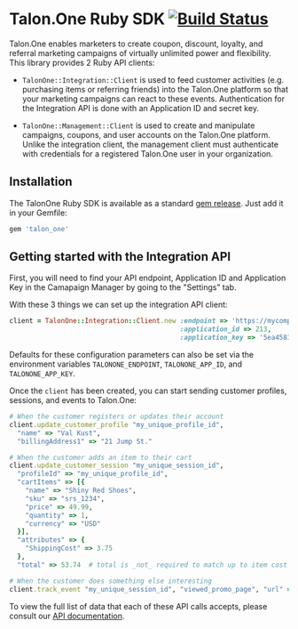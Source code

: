 # Talon.One Ruby SDK [![Build Status](https://travis-ci.org/talon-one/talon_one.rb.svg?branch=master)](https://travis-ci.org/talon-one/talon_one.rb)

Talon.One enables marketers to create coupon, discount, loyalty, and referral
marketing campaigns of virtually unlimited power and flexibility. This library
provides 2 Ruby API clients:

 - `TalonOne::Integration::Client` is used to feed customer activities (e.g.
   purchasing items or referring friends) into the Talon.One platform so that
   your marketing campaigns can react to these events. Authentication for the
   Integration API is done with an Application ID and secret key.

 - `TalonOne::Management::Client` is used to create and manipulate campaigns,
   coupons, and user accounts on the Talon.One platform. Unlike the integration
   client, the management client must authenticate with credentials for a
   registered Talon.One user in your organization.
   
## Installation

The TalonOne Ruby SDK is available as a standard [gem release][]. Just add it in your Gemfile:

```ruby
gem 'talon_one'
```

## Getting started with the Integration API

First, you will need to find your API endpoint, Application ID and Application Key in the Camapaign Manager by going to the "Settings" tab.

With these 3 things we can set up the integration API client:

```ruby
client = TalonOne::Integration::Client.new :endpoint => 'https://mycompany.talon.one',
                                           :application_id => 213,
                                           :application_key => '5ea4583bfb81d2e9'
``` 

Defaults for these configuration parameters can also be set via the environment
variables `TALONONE_ENDPOINT`, `TALONONE_APP_ID`, and `TALONONE_APP_KEY`. 

Once the `client` has been created, you can start sending customer profiles,
sessions, and events to Talon.One:

```ruby
# When the customer registers or updates their account
client.update_customer_profile "my_unique_profile_id",
  "name" => "Val Kust",
  "billingAddress1" => "21 Jump St."

# When the customer adds an item to their cart
client.update_customer_session "my_unique_session_id",
  "profileId" => "my_unique_profile_id",
  "cartItems" => [{
    "name" => "Shiny Red Shoes",
    "sku" => "srs_1234",
    "price" => 49.99,
    "quantity" => 1,
    "currency" => "USD"
  }],
  "attributes" => {
    "ShippingCost" => 3.75
  },
  "total" => 53.74  # total is _not_ required to match up to item cost + shipping"

# When the customer does something else interesting
client.track_event "my_unique_session_id", "viewed_promo_page", "url" => "http://example.com/summer-shoes-2016" 
```

To view the full list of data that each of these API calls accepts, please consult our [API documentation][].

[API documentation]: http://developers.talon.one/integration-api/reference/
[gem release]: https://rubygems.org/gems/talon_one

